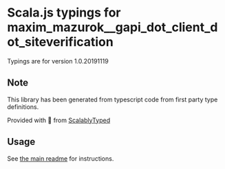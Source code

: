 
# Scala.js typings for maxim_mazurok__gapi_dot_client_dot_siteverification

Typings are for version 1.0.20191119



## Note
This library has been generated from typescript code from first party type definitions.

Provided with :purple_heart: from [ScalablyTyped](https://github.com/oyvindberg/ScalablyTyped)

## Usage
See [the main readme](../../readme.md) for instructions.


